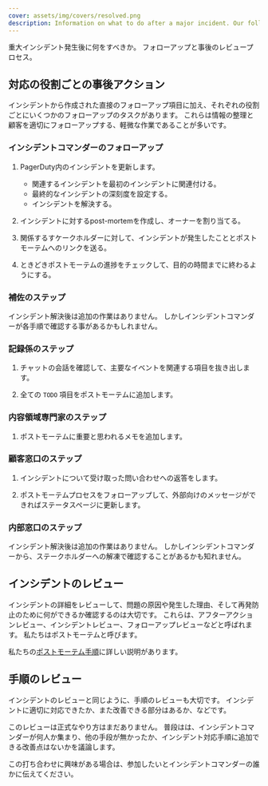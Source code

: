 ```yaml
---
cover: assets/img/covers/resolved.png
description: Information on what to do after a major incident. Our followup and after action review procedures.
---
```


重大インシデント発生後に何をすべきか。
フォローアップと事後のレビュープロセス。


## 対応の役割ごとの事後アクション

インシデントから作成された直接のフォローアップ項目に加え、それぞれの役割ごとにいくつかのフォローアップのタスクがあります。
これらは情報の整理と顧客を適切にフォローアップする、軽微な作業であることが多いです。

### インシデントコマンダーのフォローアップ

1. PagerDuty内のインシデントを更新します。
    * 関連するインシデントを最初のインシデントに関連付ける。
    * 最終的なインシデントの深刻度を設定する。
    * インシデントを解決する。

1. インシデントに対するpost-mortemを作成し、オーナーを割り当てる。

1. 関係するすケークホルダーに対して、インシデントが発生したこととポストモーテムへのリンクを送る。

1. ときどきポストモーテムの進捗をチェックして、目的の時間までに終わるようにする。

### 補佐のステップ

インシデント解決後は追加の作業はありません。
しかしインシデントコマンダーが各手順で確認する事があるかもしれません。

### 記録係のステップ

1. チャットの会話を確認して、主要なイベントを関連する項目を抜き出します。

1. 全ての `TODO` 項目をポストモーテムに追加します。

### 内容領域専門家のステップ

1. ポストモーテムに重要と思われるメモを追加します。

### 顧客窓口のステップ

1. インシデントについて受け取った問い合わせへの返答をします。

1. ポストモーテムプロセスをフォローアップして、外部向けのメッセージができればステータスページに更新します。

### 内部窓口のステップ

インシデント解決後は追加の作業はありません。
しかしインシデントコマンダーから、ステークホルダーへの解凍で確認することがあるかも知れません。

## インシデントのレビュー

インシデントの詳細をレビューして、問題の原因や発生した理由、そして再発防止のために何ができるか確認するのは大切です。
これらは、アフターアクションレビュー、インシデントレビュー、フォローアップレビューなどと呼ばれます。
私たちはポストモーテムと呼びます。

私たちの[ポストモーテム手順](post_mortem_process.md)に詳しい説明があります。

## 手順のレビュー

インシデントのレビューと同じように、手順のレビューも大切です。
インシデントに適切に対応できたか、また改善できる部分はあるか、などです。

このレビューは正式なやり方はまだありません。
普段はは、インシデントコマンダーが何人か集まり、他の手段が無かったか、インシデント対応手順に追加できる改善点はないかを議論します。

この打ち合わせに興味がある場合は、参加したいとインシデントコマンダーの誰かに伝えてください。
